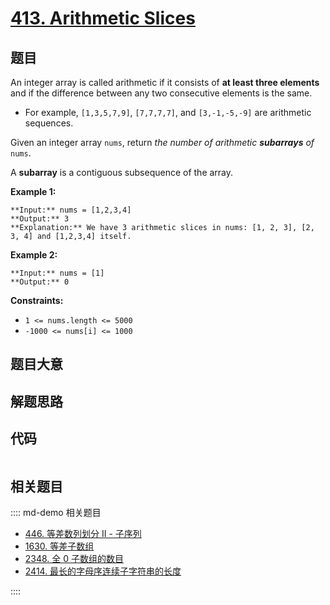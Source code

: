 # [413. Arithmetic Slices](https://leetcode.com/problems/arithmetic-slices)

## 题目

An integer array is called arithmetic if it consists of **at least three
elements** and if the difference between any two consecutive elements is the
same.

  * For example, `[1,3,5,7,9]`, `[7,7,7,7]`, and `[3,-1,-5,-9]` are arithmetic sequences.

Given an integer array `nums`, return _the number of arithmetic **subarrays**
of_ `nums`.

A **subarray** is a contiguous subsequence of the array.



**Example 1:**

    
    
    **Input:** nums = [1,2,3,4]
    **Output:** 3
    **Explanation:** We have 3 arithmetic slices in nums: [1, 2, 3], [2, 3, 4] and [1,2,3,4] itself.
    

**Example 2:**

    
    
    **Input:** nums = [1]
    **Output:** 0
    



**Constraints:**

  * `1 <= nums.length <= 5000`
  * `-1000 <= nums[i] <= 1000`


## 题目大意

## 解题思路

## 代码

```javascript

```

## 相关题目

:::: md-demo 相关题目
- [446. 等差数列划分 II - 子序列](https://leetcode.com/problems/arithmetic-slices-ii-subsequence)
- [1630. 等差子数组](https://leetcode.com/problems/arithmetic-subarrays)
- [2348. 全 0 子数组的数目](https://leetcode.com/problems/number-of-zero-filled-subarrays)
- [2414. 最长的字母序连续子字符串的长度](https://leetcode.com/problems/length-of-the-longest-alphabetical-continuous-substring)

::::
